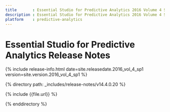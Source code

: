 ```yaml
---
title       : Essential Studio for Predictive Analytics 2016 Volume 4 Service Pack 1 Release Notes
description : Essential Studio for Predictive Analytics 2016 Volume 4 Service Pack 1 Release Notes
platform    : predictive-analytics
---
```


# Essential Studio for Predictive Analytics Release Notes 

{% include release-info.html date=site.releasedate.2016_vol_4_sp1 version=site.version.2016_vol_4_sp1 %} 

{% directory path: _includes/release-notes/v14.4.0.20 %}

{% include {{file.url}} %}

{% enddirectory %}